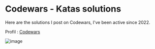 # Codewars - Katas solutions

Here are the solutions I post on Codewars, I've been active since 2022.

Profil : [Codewars](https://www.codewars.com/users/Sancti0n)

![image](https://www.codewars.com/users/Sancti0n/badges/large)